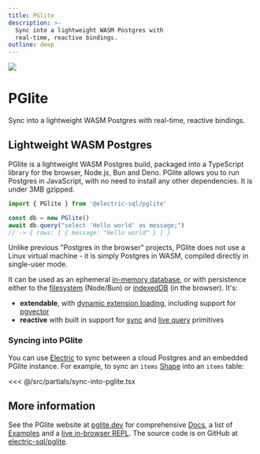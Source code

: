 ```yaml
---
title: PGlite
description: >-
  Sync into a lightweight WASM Postgres with
  real-time, reactive bindings.
outline: deep
---
```


<script setup>
import { onMounted } from 'vue'

import { data as initialStarCounts } from '../data/count.data.ts'
import { getStarCount } from '../src/lib/star-count.ts'

const formatStarCount = (count) => (
  `<span class="muted">(</span><span> ☆ </span><span>${Math.round(count / 100) / 10}k</span><span> </span><span class="muted">)</span>`
)

const renderStarCount = async (repoName, initialStarCount) => {
  const links = document.querySelectorAll(
    `.actions a[href="https://github.com/electric-sql/${repoName}"]`
  )
  links.forEach(async (link) => {
    link.innerHTML = '<span class="vpi-social-github"></span> GitHub&nbsp;'

    const countEl = document.createElement('span')
    countEl.classList.add('count')
    countEl.innerHTML = formatStarCount(initialStarCount)

    link.append(countEl)

    const count = await getStarCount(repoName, initialStarCount)
    countEl.innerHTML = formatStarCount(count)
  })
}

onMounted(async () => {
  if (typeof window !== 'undefined' && document.querySelector) {
    renderStarCount('pglite', initialStarCounts.pglite)
  }
})
</script>

<img src="/img/icons/pglite.svg" class="product-icon" />

# PGlite <Badge type="danger" text="alpha" />

Sync into a lightweight WASM Postgres with
real-time, reactive bindings.

<div class="actions cta-actions page-footer-actions left">
  <div class="action">
    <VPButton
        href="https://pglite.dev"
        target="_blank"
        text="PGlite.dev ↗"
        theme="pglite"
    />
  </div>
  <div class="action">
    <VPButton href="https://github.com/electric-sql/pglite"
        target="_blank"
        text="GitHub"
        theme="alt"
    />
  </div>
</div>

## Lightweight WASM Postgres

PGlite is a lightweight WASM Postgres build, packaged into a TypeScript library for the browser, Node.js, Bun and Deno. PGlite allows you to run Postgres in JavaScript, with no need to install any other dependencies. It is under 3MB gzipped.

```ts
import { PGlite } from '@electric-sql/pglite'

const db = new PGlite()
await db.query("select 'Hello world' as message;")
// -> { rows: [ { message: "Hello world" } ] }
```

Unlike previous "Postgres in the browser" projects, PGlite does not use a Linux virtual machine - it is simply Postgres in WASM, compiled directly in single-user mode.

It can be used as an ephemeral [in-memory database](https://pglite.dev/docs/filesystems#in-memory-fs), or with persistence either to the [filesystem](https://pglite.dev/docs/filesystems#node-fs) (Node/Bun) or [indexedDB](https://pglite.dev/docs/filesystems#indexeddb-fs) (in the browser). It's:

- **extendable**, with [dynamic extension loading](https://pglite.dev/extensions/), including support for [pgvector](https://pglite.dev/extensions/#pgvector)
- **reactive** with built in support for [sync](https://pglite.dev/docs/sync) and [live query](https://pglite.dev/docs/live-queries) primitives

### Syncing into PGlite

You can use [Electric](/product/electric) to sync between a cloud Postgres and an embedded PGlite instance. For example, to sync an `items` [Shape](/docs/guides/shapes) into an `items` table:

<<< @/src/partials/sync-into-pglite.tsx

## More information

See the PGlite website at [pglite.dev](https://pglite.dev) for comprehensive [Docs](https://pglite.dev/docs/), a list of [Examples](https://pglite.dev/examples) and a [live in-browser REPL](https://pglite.dev/repl/). The source code is on GitHub at [electric-sql/pglite](https://github.com/electric-sql/pglite).

<div class="actions cta-actions page-footer-actions left">
  <div class="action">
    <VPButton
        href="https://pglite.dev"
        target="_blank"
        text="PGlite.dev ↗"
        theme="pglite"
    />
  </div>
  <div class="action">
    <VPButton href="https://github.com/electric-sql/pglite"
        target="_blank"
        text="GitHub"
        theme="alt"
    />
  </div>
</div>
